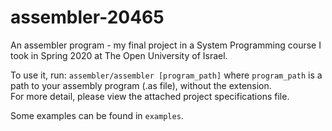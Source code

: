 # assembler-20465
An assembler program - my final project in a System Programming course I took in Spring 2020 at The Open University of Israel.

To use it, run: `assembler/assembler [program_path]` where ```program_path``` is a path to your assembly program (.as file), without the extension.\
For more detail, please view the attached project specifications file.

Some examples can be found in ```examples```.
